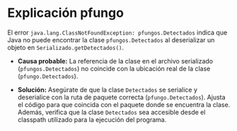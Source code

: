 # Explicación pfungo
El error `java.lang.ClassNotFoundException: pfungos.Detectados` 
indica que Java no puede encontrar la clase `pfungos.Detectados` 
al deserializar un objeto en `Serializado.getDetectados()`.

- **Causa probable:** La referencia de la clase en el archivo serializado (`pfungos.Detectados`) 
no coincide con la ubicación real de la clase (`pfungo.Detectados`).

- **Solución:** Asegúrate de que la clase `Detectados` se serialice y deserialice 
con la ruta de paquete correcta (`pfungo.Detectados`). Ajusta el código para que 
coincida con el paquete donde se encuentra la clase. Además, verifica que la clase 
`Detectados` sea accesible desde el classpath utilizado para la ejecución del programa.

